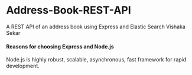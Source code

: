 # Address-Book-REST-API


A REST API of an address book using Express and Elastic Search
Vishaka Sekar


#### Reasons for choosing Express and Node.js

  Node.js is highly robust, scalable, asynchronous, fast framework for rapid development.


